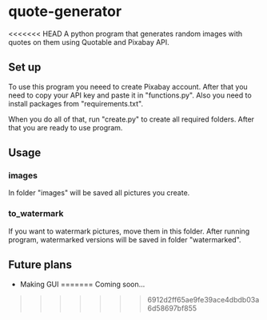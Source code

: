 # quote-generator
<<<<<<< HEAD
A python program that generates random images with quotes on them using Quotable and Pixabay API.

## Set up
To use this program you neeed to create Pixabay account. After that you need to copy your API key and paste it in "functions.py".
Also you need to install packages from "requirements.txt".

When you do all of that, run "create.py" to create all required folders. After that you are ready to use program.

## Usage

### images
In folder "images" will be saved all pictures you create.

### to_watermark
If you want to watermark pictures, move them in this folder. After running program, watermarked versions will be saved in folder "watermarked".

## Future plans
* Making GUI
=======
Coming soon...
>>>>>>> 6912d2ff65ae9fe39ace4dbdb03a6d58697bf855
